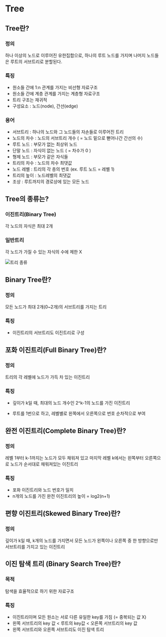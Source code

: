 # Tree

## Tree란?

### 정의

하나 이상의 노드로 이루어진 유한집합으로, 하나의 루트 노드를 가지며 나머지 노드들은 루트의 서브트리로 분할된다.

### 특징

- 원소들 간에 1:n 관계를 가지는 비선형 자료구조
- 원소들 간에 계층 관계를 가지는 계층형 자료구조
- 트리 구조는 재귀적
- 구성요소 : 노드(node), 간선(edge)

### 용어

- 서브트리 : 하나의 노드와 그 노드들의 자손들로 이루어진 트리
- 노드의 차수 : 노드의 서브트리 개수 ( = 노드 밑으로 뻗어나간 간선의 수)
- 루트 노드 : 부모가 없는 최상위 노드
- 단말 노드 : 자식이 없는 노드 ( = 차수가 0 )
- 형제 노드 : 부모가 같은 자식들
- 트리의 차수 : 노드의 차수 최댓값
- 노드 레벨 : 트리의 각 층의 번호 (ex. 루트 노드 = 레벨 1)
- 트리의 높이 : 노드레벨의 최댓값
- 조상 : 루트까지의 경로상에 있는 모든 노드

## Tree의 종류는?

### 이진트리(Binary Tree)

각 노드의 자식은 최대 2개

### 일반트리

각 노드가 가질 수 있는 자식의 수에 제한 X

![트리 종류](https://github.com/CHZZK-Study/cs-study/assets/84820008/a09f432c-0a2a-45f6-8db9-9fe9c1b20d42)

## Binary Tree란?

### 정의

모든 노드가 최대 2개(0~2개)의 서브트리를 가지는 트리

### 특징

- 이진트리의 서브트리도 이진트리로 구성

## 포화 이진트리(Full Binary Tree)란?

### 정의

트리의 각 레벨에 노드가 가득 차 있는 이진트리

### 특징

- 깊이가 k일 때, 최대의 노드 개수인 2^k-1의 노드를 가진 이진트리

- 루트를 1번으로 하고, 레벨별로 왼쪽에서 오른쪽으로 번호 순차적으로 부여

## 완전 이진트리(Complete Binary Tree)란?

### 정의

레벨 1부터 k-1까지는 노드가 모두 채워져 있고 마지막 레벨 k에서는 왼쪽부터 오른쪽으로 노드가 순서대로 채워져있는 이진트리

### 특징

- 포화 이진트리와 노드 번호가 일치
- n개의 노드를 가진 완전 이진트리의 높이 = log2(n+1)

## 편향 이진트리(Skewed Binary Tree)란?

### 정의

깊이가 k일 때, k개의 노드를 가지면서 모든 노드가 왼쪽이나 오른쪽 중 한 방향으로만 서브트리를 가지고 있는 이진트리

## 이진 탐색 트리 (Binary Search Tree)란?

### 목적

탐색을 효율적으로 하기 위한 자료구조

### 특징

- 이진트리이며 모든 원소는 서로 다른 유일한 key를 가짐 (= 중복되는 값 X)
- 왼쪽 서브트리의 key 값 < 루트의 key값 < 오른쪽 서브트리의 key 값
- 왼쪽 서브트리와 오른쪽 서브트리도 이진 탐색 트리
